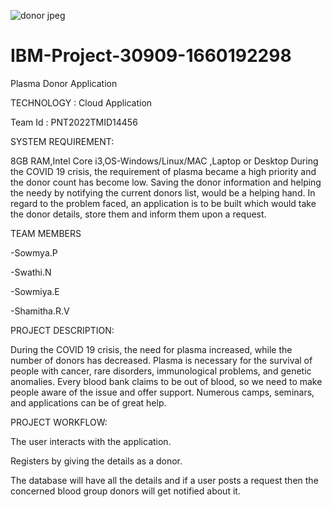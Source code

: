 ![donor jpeg](https://user-images.githubusercontent.com/115361704/202862367-7028faf1-bb4f-4597-8303-4078291f933a.jpg)
# IBM-Project-30909-1660192298
Plasma Donor Application


TECHNOLOGY : Cloud Application 

Team Id : PNT2022TMID14456

SYSTEM REQUIREMENT:

8GB RAM,Intel Core i3,OS-Windows/Linux/MAC ,Laptop or Desktop
During the COVID 19 crisis, the requirement of plasma became a high priority and the donor count has become low. 
Saving the donor information and helping the needy by notifying the current donors list, would be a helping hand.
In regard to the problem faced, an application is to be built which would take the donor details, 
store them and inform them upon a request.

TEAM MEMBERS

  -Sowmya.P
  
  -Swathi.N
  
  -Sowmiya.E
  
  -Shamitha.R.V
  
PROJECT DESCRIPTION:

During the COVID 19 crisis, the need for plasma increased, while the number of donors has
decreased. Plasma is necessary for the survival of people with cancer, rare disorders,
immunological problems, and genetic anomalies. Every blood bank claims to be out of
blood, so we need to make people aware of the issue and offer support. Numerous camps,
seminars, and applications can be of great help.

PROJECT WORKFLOW:

The user interacts with the application.

Registers by giving the details as a donor.

The database will have all the details and if a user posts a request then the concerned blood group donors will get notified about it.
